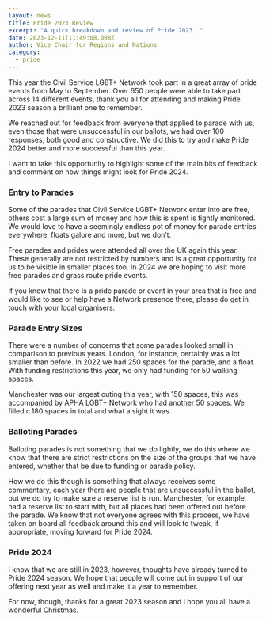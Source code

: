 ```yaml
---
layout: news
title: Pride 2023 Review
excerpt: "A quick breakdown and review of Pride 2023. "
date: 2023-12-11T11:49:08.008Z
author: Vice Chair for Regions and Nations
category:
  - pride
---
```

This year the Civil Service LGBT+ Network took part in a great array of pride events from May to September. Over 650 people were able to take part across 14 different events, thank you all for attending and making Pride 2023 season a brilliant one to remember. 

We reached out for feedback from everyone that applied to parade with us, even those that were unsuccessful in our ballots, we had over 100 responses, both good and constructive. We did this to try and make Pride 2024 better and more successful than this year. 

I want to take this opportunity to highlight some of the main bits of feedback and comment on how things might look for Pride 2024.

### Entry to Parades

Some of the parades that Civil Service LGBT+ Network enter into are free, others cost a large sum of money and how this is spent is tightly monitored. We would love to have a seemingly endless pot of money for parade entries everywhere, floats galore and more, but we don’t. 

Free parades and prides were attended all over the UK again this year. These generally are not restricted by numbers and is a great opportunity for us to be visible in smaller places too. In 2024 we are hoping to visit more free parades and grass route pride events. 

If you know that there is a pride parade or event in your area that is free and would like to see or help have a Network presence there, please do get in touch with your local organisers.

### Parade Entry Sizes

There were a number of concerns that some parades looked small in comparison to previous years. London, for instance, certainly was a lot smaller than before. In 2022 we had 250 spaces for the parade, and a float. With funding restrictions this year, we only had funding for 50 walking spaces.

Manchester was our largest outing this year, with 150 spaces, this was accompanied by APHA LGBT+ Network who had another 50 spaces. We filled c.180 spaces in total and what a sight it was. 

### Balloting Parades

Balloting parades is not something that we do lightly, we do this where we know that there are strict restrictions on the size of the groups that we have entered, whether that be due to funding or parade policy.

How we do this though is something that always receives some commentary, each year there are people that are unsuccessful in the ballot, but we do try to make sure a reserve list is run. Manchester, for example, had a reserve list to start with, but all places had been offered out before the parade. We know that not everyone agrees with this process, we have taken on board all feedback around this and will look to tweak, if appropriate, moving forward for Pride 2024.

### Pride 2024

I know that we are still in 2023, however, thoughts have already turned to Pride 2024 season. We hope that people will come out in support of our offering next year as well and make it a year to remember. 

For now, though, thanks for a great 2023 season and I hope you all have a wonderful Christmas.